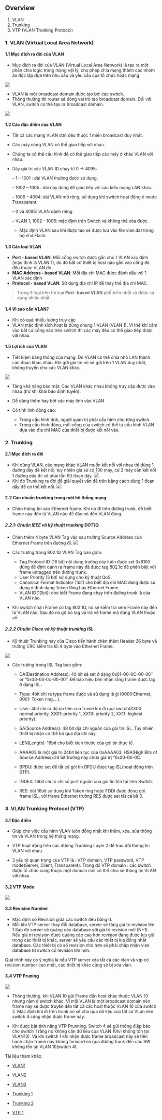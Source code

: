## Overview
1. VLAN
2. Trunking
3. VTP (VLAN Trunking Protocol)



### 1. VLAN (Virtual Local Area Network)

#### 1.1 Mục đích ra đời của VLAN

- Mục đích ra đời của VLAN (Virtual Local Area Network) là tạo ra một phân chia logic trong mạng vật lý, cho phép chia mạng thành các nhóm ảo độc lập dựa trên nhu cầu và yêu cầu của tổ chức hoặc mạng.

![](https://github.com/TrongTan124/Thuc-tap-VNPT/raw/main/MinhNN/CCNA/images/demo.jpeg)
- VLAN là một broadcast domain được tạo bởi các switch.
- Thông thường thì router sẽ đóng vai trò tạo broadcast domain. Đối với VLAN, switch có thể tạo ra broadcast domain.

![](https://scontent.xx.fbcdn.net/v/t1.15752-9/279476342_307960174843267_9107473540265691194_n.png?stp=dst-png_s280x280&_nc_cat=104&ccb=1-7&_nc_sid=aee45a&_nc_ohc=RuAU-SGZPtsAX_hvkR8&_nc_ad=z-m&_nc_cid=0&_nc_ht=scontent.xx&oh=03_AdTmt4-OuhNzXP-gHb9wBQO-REKWngNVf85uQSM6eSY0oA&oe=64999DC3)

#### 1.2 Các đặc điểm của VLAN
- Tất cả các mạng VLAN đơn đều thuộc 1 miền broadcast duy nhất.
- Các máy cùng VLAN có thể giao tiếp với nhau. 
- Chúng ta có thể cấu hình để có thể giao tiếp các máy ở khác VLAN với nhau.
- Dãy giá trị các VLAN ID chạy từ 0 -> 4095:

    – 1 – 1001 : dải VLAN thường được sử dụng.

    – 1002 – 1005 : dải này dùng để giao tiếp với các kiểu mạng LAN khác.

    – 1006 – 4094: dải VLAN mở rộng, sử dụng khi switch hoạt động ở mode Transparent.

    – 0 và 4095: VLAN dành riêng.

    – VLAN 1, 1002 – 1005: mặc định trên Switch và không thể xóa được.

    - Mặc định VLAN sau khi được tạo sẻ được lưu vào file vlan.dat trong bộ nhớ Flash.
#### 1.3 Các loại VLAN

- **Port - based VLAN**: Mỗi cổng switch được gắn cho 1 VLAN xác định (mặc định là VLAN 1), do đó bất cứ thiết bị host nào gắn vào cổng đó đều thuộc VLAN đó.
- **MAC Address - based VLAN**: Mỗi địa chỉ MAC được đánh dấu với 1 VLAN xác định
- **Protocol - based VLAN**: Sử dụng địa chỉ IP để thay thế địa chỉ MAC.

> Trong 3 loại trên thì loại **Port -based VLAN** phổ biến nhất và được sử dụng nhiều nhất.

#### 1.4 Vì sao cần VLAN?

- Khi có quá nhiều lượng truy cập
- VLAN mặc định kích hoạt là dùng chung 1 VLAN (VLAN 1). Vì thế khí cắm vào bất cứ cổng nào trên switch thì các máy đều có thể giao tiếp được với nhau.

#### 1.5 Lợi ích của VLAN

- Tiết kiệm băng thông của mạng: Do VLAN có thể chia nhỏ LAN thành các đoạn khác nhau. Khi gửi gói tin nó sẽ gửi trên 1 VLAN duy nhất, không truyền cho các VLAN khác.

![](https://scontent.fhan2-4.fna.fbcdn.net/v/t1.15752-9/350356957_132268419862036_7163991565909198654_n.png?_nc_cat=100&ccb=1-7&_nc_sid=ae9488&_nc_ohc=P6qdKVOLMRcAX-sFjxJ&_nc_ht=scontent.fhan2-4.fna&oh=03_AdSHElhdBKFMuMaJDnaEN2CEvO3ZI3HM5oXQRIdWUhprJg&oe=64998B4F)

- Tăng khả năng bảo mật: Các VLAN khác nhau không truy cập được vào nhau (trừ khi khai báo định tuyến).

- Dễ dàng thêm hay bớt các máy tính vào VLAN

- Có tính linh động cao: 
    - Trong cấu hình tĩnh, người quản trị phải cấu hình cho từng switch. 
    - Trong cấu hình động, mỗi cổng của switch có thể tự cấu hình VLAN dựa vào địa chỉ MAC của thiết bị được kết nối vào.

### 2. Trunking

#### 2.1 Mục đích ra đời
- Khi dùng VLAN, các mạng khác VLAN muốn kết nối với nhau thì dùng 1 đường dây để kết nối, tuy nhiên giả sử có 100 máy, cứ 2 máy cần kết nối 1 đường dây thì sẽ phải tốn 50 đoạn dây.
![](https://scontent.fhan2-3.fna.fbcdn.net/v/t1.15752-9/350377765_204637385832015_7713580454583899673_n.png?_nc_cat=101&ccb=1-7&_nc_sid=ae9488&_nc_ohc=Nfn6NlHHmjIAX8XgQVH&_nc_ht=scontent.fhan2-3.fna&oh=03_AdS2UkDABwsM0h7jftAv6xtGfNlcfQEJA8ikQxHGWqW5Jw&oe=64998450)
- Khi đó Trunking ra đời để giải quyết vấn đề trên bằng cách dùng 1 đoạn dấy để có thể kết nối.
![](https://scontent.fhan2-5.fna.fbcdn.net/v/t1.15752-9/350183269_928742971687528_8088389611547391635_n.png?_nc_cat=109&ccb=1-7&_nc_sid=ae9488&_nc_ohc=umfxbyvVP24AX_CEer6&_nc_ht=scontent.fhan2-5.fna&oh=03_AdSPXeCuNyWifKDDkAidAY62OXWJMoSrKNu4rN4eHA0GMQ&oe=64999007)



#### 2.2 Các chuẩn trunking trong một hệ thống mạng
- Chèn thông tin vào Ethernet frame. Khi nó đi trên đường trunk, để biết frame này đến từ VLAN nào để đẩy nó đến VLAN đúng.

##### 2.2.1: Chuẩn IEEE và kỹ thuật trunking DOT1Q.
- Chèn thêm 4 byte VLAN Tag vào sau trường Source Address của Ethernet Frame trên đường đi.
![](https://scontent.fhan2-4.fna.fbcdn.net/v/t1.15752-9/350095110_205722432307394_2832586236961192440_n.png?_nc_cat=105&ccb=1-7&_nc_sid=ae9488&_nc_ohc=UiLO1yy3ez0AX95MZJx&_nc_ht=scontent.fhan2-4.fna&oh=03_AdSLY71ldV_n5XEREyuN4KkPkCqIfDeXriFlZ8FJqn4BRg&oe=6499811A)

- Các trường trong 802.1Q VLAN Tag bao gồm:
    - Tag Protocol ID (16 bit) nôi dung trường này luôn được set 0x8100 dùng để định danh ra frame này đã được tag 802.1q để phân biệt với frame untagged trên đường trunk.
    - User Priority (3 bit) sử dụng cho kỹ thuật QoS.
    - Canonical Format Indicator (1bit) cho biết địa chỉ MAC đang được sử dụng ở định dạng Token Ring hay Ethernet Frame.
    - VLAN ID(12bit): cho biết Frame đang chạy trên đường trunk là của VLAN nào.

- Khi switch nhận Frame có tag 802.1Q, nó sẽ kiểm tra xem Frame này đến từ VLAN nào. Sau đó nó gỡ bỏ tag và trả về frame mà đúng VLAN thuộc về.

##### 2.2.2 Chuẩn Cisco và kỹ thuật trunking ISL

- Kỹ thuật Trunking này của Cisco tiến hành chèn thêm Header 26 byte và trường CRC kiểm tra lỗi 4 byte vào Ethernet Frame.

![](https://scontent.fhan2-4.fna.fbcdn.net/v/t1.15752-9/350095686_993083468716586_3727332224655913654_n.png?_nc_cat=103&ccb=1-7&_nc_sid=ae9488&_nc_ohc=FSuDuZRyPvYAX_nb3l_&_nc_ht=scontent.fhan2-4.fna&oh=03_AdTcbcBeXIBoXIK11IVZqzHxdbWNR0zxmAXG4mO76OX4Pw&oe=6499905C)

- Các trường trong ISL Tag bao gồm:
    - DA(Destination Address): 40 bit sẻ set ở dạng 0x01-00-0C-00-00″ or “0x03-00-0c-00-00”. Để báo hiệu bên nhận rằng frame được tag ở dạng ISL.

    - Type: 4bit chỉ ra type frame được và sử dụng là gì (0000:Ethernet, 0001: Token ring….).

    - User: 4bit chỉ ra độ ưu tiên của frame khi đi qua switch(XX00: normal priority, XX01: priority 1, XX10: priority 2, XX11: highest priority).

    - SA(Source Address): 48 bit địa chỉ nguồn của gói tin ISL. Tuy nhiên thiết bị nhận có thể bỏ qua địa chỉ này.

    - LEN(Length): 16bit cho biết kích thước của gói tin thực tế.

    - AAAA03 là một giá trị 24bit liên tục của  0xAAAA03.
HSA(High Bits of Source Address):24 bit trường này chứa giá trị “0x00-00-0C.

    - BPDU: được set để tất cả gói tin BPDU được tag ISL(hoạt động trên STP).

    - INDEX: 16bit chỉ ra chỉ số port nguồn của gói tin tồn tại trên Switch.

    - RES: dài 16bit sử dụng khi Token ring hoặc FDDI được đóng gói frame ISL, với frame Ethernet trường RES được set tất cả bit 0.


### 3. VLAN Trunking Protocol (VTP)
#### 3.1 Đặc điểm
- Giúp cho việc cấu hình VLAN luôn đồng nhất khi thêm, xóa, sửa thông tin về VLAN trong hệ thống mạng.

- VTP hoạt động trên các đường Trunking Layer 2 để trao đổi thông tin VLAN với nhau

- 3 yếu tố quan trọng của VTP là : VTP domain, VTP password, VTP mode(Server, Client, Transparent). Trong đó
VTP domain : các switch được tổ chức cùng thuộc một domain mới có thể chia sẻ thông tin VLAN với nhau.


#### 3.2 VTP Mode

![](https://scontent.fhan2-4.fna.fbcdn.net/v/t1.15752-9/349451719_203112212633930_3515620815942995199_n.png?_nc_cat=105&ccb=1-7&_nc_sid=ae9488&_nc_ohc=YW7F0uMOp2IAX84CfdT&_nc_ht=scontent.fhan2-4.fna&oh=03_AdQ8g7YH_j3yLRBIOh2ZlHHiWC6xxZ7oZ1ylxgxWRlgVJQ&oe=64998EBA)
<!-- - **Server** : switch hoạt động ở mode này có toàn quyền quyết định tạo, xóa, sửa thông tin VLAN. Đồng bộ thông tin VLAN từ các Switch khác, Forward thông tin VLAN đến các Switch khác.

-  **Client**: switch hoạt động ở mode này không được thay đổi thông tin VLAN mà chỉ nhận thông tin VLAN từ Server. Đồng bộ thông tin VLAN từ switch khác và forward thông tin VLAN.

-  **Transparent**: switch hoạt động ở mode này không tiến hành tiếp nhận thông tin VLAN. Nó vẫn nhận được thông tin VLAN từ các Switch khác nhưng không tiến hành đồng bộ thông tin VLAN. Có thể tạo, xóa, sửa VLAN độc lập trên nó. Không gửi thông tin VLAN của bản thân cho các Switch khác nhưng nó có thể forward thông tin VLAN nhận được đến các Switch khác. -->

#### 3.3 Revision Number
- Mặc định số Revision giữa các switch đều bằng 0.
- Mỗi khi VTP server thay đổi database, server sẽ tăng giá trị revision lên 1.Sau đó server sẽ quảng cáo database với giá trị revision mới (N+1). Nếu giá trị revision được quảng cáo cao hơn revision đang được lưu giữ trong các thiết bị khác, server sẽ yêu cầu các thiết bị kia đồng nhất database. Các thiết bị có số revision nhỏ hơn sẽ phải chấp nhận vlan database từ switch có revision lớn hơn.

Quá trình này có ý nghĩa là nếu VTP server xóa tất cả các vlan và vtp có revision number cao nhất, các thiết bị khác cũng sẽ bị xóa vlan.

#### 3.4 VTP Pruning


![](https://scontent.fhan2-5.fna.fbcdn.net/v/t1.15752-9/350198074_648694377297941_3322570803153062702_n.png?_nc_cat=109&ccb=1-7&_nc_sid=ae9488&_nc_ohc=V_r0SpReSvgAX-YVUIm&_nc_ht=scontent.fhan2-5.fna&oh=03_AdRz_2Ot5PqewkpciaLuzFCf9iha0MACv2kA-a9o90Yv6Q&oe=6499AFFA)

- Thông thường, khi VLAN 10 gửi Frame đến host khác thuộc VLAN 10 nhưng nằm ở switch khác. Vì mỗi VLAN là một broadcast domain nên frame này sẽ được truyển đến tất cả các host thuộc VLAN 10 của switch 2. Mặc định khi đi trên trunk nó sẽ cho qua dữ liệu của tất cả VLan nên switch 4 cũng nhận được frame này. 

- Khi được bật tính năng VTP Prunning. Switch 4 sẻ gửi thông điệp báo cho switch 1 rằng nó không cần dữ liệu của VLAN 10(vì không tồn  tại VLAN10). Và khi switch 1 khi nhận được frame broadcast này sẻ tiến hành chặn frame này không forward nó qua đường trunk đến các SW không tồn tại VLAN 10(switch 4).

Tài liệu tham khảo:

- [VLAN1](https://quantrimang.com/vlan-la-gi-lam-the-nao-de-cau-hinh-mot-vlan-tren-switch-cisco-64830)
- [VLAN2](https://www.dienmayxanh.com/kinh-nghiem-hay/vlan-la-gi-co-can-thiet-su-dung-khong-lam-the-nao-1137273)
- [VLAN3](https://fptshop.com.vn/tin-tuc/tin-moi/cach-don-gian-phan-biet-cac-loai-vlan-122720#:~:text=VLAN%20s%E1%BA%BD%20%C4%91%C6%B0%E1%BB%A3c%20chia%20ra,cho%20m%E1%BB%99t%20VLAN%20nh%E1%BA%A5t%20%C4%91%E1%BB%8Bnh.)

- [Trunking 1](https://www.totolink.vn/article/97-vtp-la-gi-vlan-trunking-protocol-la-gi.html#:~:text=K%E1%BA%BFt%20n%E1%BB%91i%20%E2%80%9Ctrunk%E2%80%9D%20l%C3%A0%20li%C3%AAn,VLAN%20tr%C3%AAn%20h%E1%BB%87%20th%E1%BB%91ng%20m%E1%BA%A1ng.)

- [Trunking 2](https://itforvn.com/bai-6-vlan-trunking-vtp/)


- [VTP 1](https://itforvn.com/bai-6-vlan-trunking-vtp/)